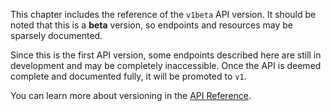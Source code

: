 This chapter includes the reference of the `v1beta` API version. It should be noted that this is a **beta** version,
so endpoints and resources may be sparsely documented.

Since this is the first API version, some endpoints described here are still in development and may be completely
inaccessible. Once the API is deemed complete and documented fully, it will be promoted to `v1`.

You can learn more about versioning in the [API Reference](../intro/api).
